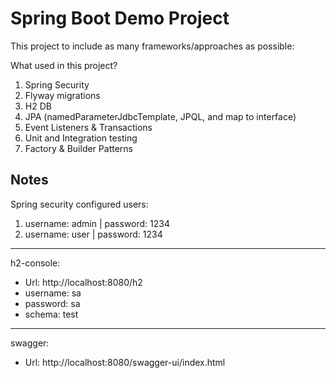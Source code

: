 # Spring Boot Demo Project

This project to include as many frameworks/approaches as possible: 

What used in this project? 
1. Spring Security 
2. Flyway migrations
3. H2 DB 
4. JPA (namedParameterJdbcTemplate, JPQL, and map to interface)
5. Event Listeners & Transactions
6. Unit and Integration testing
7. Factory & Builder Patterns


Notes
------------------------------------------------------------------------------------------------------
Spring security configured users: 

1. username: admin | password: 1234
2. username: user  | password: 1234
------------------------------------------------------------------------------------------------------
h2-console: 
* Url: http://localhost:8080/h2 
* username: sa
* password: sa
* schema: test
------------------------------------------------------------------------------------------------------
swagger: 
* Url: http://localhost:8080/swagger-ui/index.html
